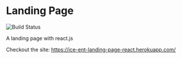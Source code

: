 # Landing Page
![Build Status](https://github.com/MarkTLite/landing-page-react/actions/workflows/heroku_deployer.yaml/badge.svg)

A landing page with react.js

Checkout the site: https://ice-ent-landing-page-react.herokuapp.com/